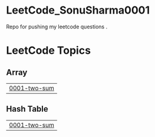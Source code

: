 # LeetCode_SonuSharma0001
Repo for pushing my leetcode questions .

<!---LeetCode Topics Start-->
# LeetCode Topics
## Array
|  |
| ------- |
| [0001-two-sum](https://github.com/Sonu0Sharma/LeetCode_SonuSharma0001/tree/master/0001-two-sum) |
## Hash Table
|  |
| ------- |
| [0001-two-sum](https://github.com/Sonu0Sharma/LeetCode_SonuSharma0001/tree/master/0001-two-sum) |
<!---LeetCode Topics End-->
